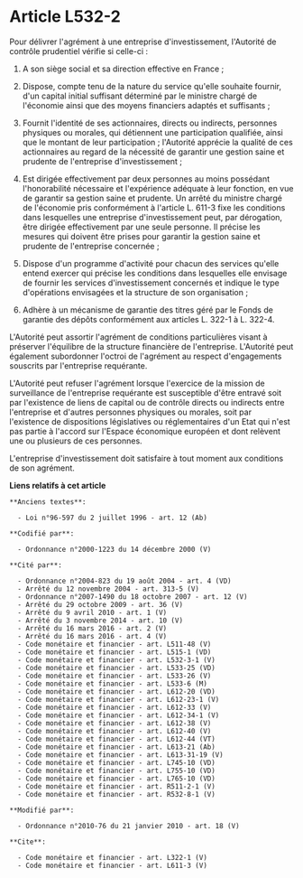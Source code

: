 # Article L532-2

Pour délivrer l'agrément à une entreprise d'investissement, l'Autorité de contrôle prudentiel vérifie si celle-ci : 

1. A son siège social et sa direction effective en France ; 

2. Dispose, compte tenu de la nature du service qu'elle souhaite fournir, d'un capital initial suffisant déterminé par le
ministre chargé de l'économie ainsi que des moyens financiers adaptés et suffisants ; 

3. Fournit l'identité de ses actionnaires, directs ou indirects, personnes physiques ou morales, qui détiennent une
participation qualifiée, ainsi que le montant de leur participation ; l'Autorité apprécie la qualité de ces actionnaires au
regard de la nécessité de garantir une gestion saine et prudente de l'entreprise d'investissement ; 

4. Est dirigée effectivement par deux personnes au moins possédant l'honorabilité nécessaire et l'expérience adéquate à leur
fonction, en vue de garantir sa gestion saine et prudente. Un arrêté du ministre chargé de l'économie pris conformément à
l'article L. 611-3 fixe les conditions dans lesquelles une entreprise d'investissement peut, par dérogation, être dirigée
effectivement par une seule personne. Il précise les mesures qui doivent être prises pour garantir la gestion saine et
prudente de l'entreprise concernée ; 

5. Dispose d'un programme d'activité pour chacun des services qu'elle entend exercer qui précise les conditions dans
lesquelles elle envisage de fournir les services d'investissement concernés et indique le type d'opérations envisagées et la
structure de son organisation ; 

6. Adhère à un mécanisme de garantie des titres géré par le Fonds de garantie des dépôts conformément aux articles L. 322-1 à
L. 322-4. 

L'Autorité peut assortir l'agrément de conditions particulières visant à préserver l'équilibre de la structure financière de
l'entreprise. L'Autorité peut également subordonner l'octroi de l'agrément au respect d'engagements souscrits par
l'entreprise requérante. 

L'Autorité peut refuser l'agrément lorsque l'exercice de la mission de surveillance de l'entreprise requérante est
susceptible d'être entravé soit par l'existence de liens de capital ou de contrôle directs ou indirects entre l'entreprise et
d'autres personnes physiques ou morales, soit par l'existence de dispositions législatives ou réglementaires d'un Etat qui
n'est pas partie à l'accord sur l'Espace économique européen et dont relèvent une ou plusieurs de ces personnes. 

L'entreprise d'investissement doit satisfaire à tout moment aux conditions de son agrément.

**Liens relatifs à cet article**

	**Anciens textes**:

	  - Loi n°96-597 du 2 juillet 1996 - art. 12 (Ab)

	**Codifié par**:

	  - Ordonnance n°2000-1223 du 14 décembre 2000 (V)

	**Cité par**:

	  - Ordonnance n°2004-823 du 19 août 2004 - art. 4 (VD)
	  - Arrêté du 12 novembre 2004 - art. 313-5 (V)
	  - Ordonnance n°2007-1490 du 18 octobre 2007 - art. 12 (V)
	  - Arrêté du 29 octobre 2009 - art. 36 (V)
	  - Arrêté du 9 avril 2010 - art. 1 (V)
	  - Arrêté du 3 novembre 2014 - art. 10 (V)
	  - Arrêté du 16 mars 2016 - art. 2 (V)
	  - Arrêté du 16 mars 2016 - art. 4 (V)
	  - Code monétaire et financier - art. L511-48 (V)
	  - Code monétaire et financier - art. L515-1 (VD)
	  - Code monétaire et financier - art. L532-3-1 (V)
	  - Code monétaire et financier - art. L533-25 (VD)
	  - Code monétaire et financier - art. L533-26 (V)
	  - Code monétaire et financier - art. L533-6 (M)
	  - Code monétaire et financier - art. L612-20 (VD)
	  - Code monétaire et financier - art. L612-23-1 (V)
	  - Code monétaire et financier - art. L612-33 (V)
	  - Code monétaire et financier - art. L612-34-1 (V)
	  - Code monétaire et financier - art. L612-38 (V)
	  - Code monétaire et financier - art. L612-40 (V)
	  - Code monétaire et financier - art. L612-44 (VT)
	  - Code monétaire et financier - art. L613-21 (Ab)
	  - Code monétaire et financier - art. L613-31-19 (V)
	  - Code monétaire et financier - art. L745-10 (VD)
	  - Code monétaire et financier - art. L755-10 (VD)
	  - Code monétaire et financier - art. L765-10 (VD)
	  - Code monétaire et financier - art. R511-2-1 (V)
	  - Code monétaire et financier - art. R532-8-1 (V)

	**Modifié par**:

	  - Ordonnance n°2010-76 du 21 janvier 2010 - art. 18 (V)

	**Cite**:

	  - Code monétaire et financier - art. L322-1 (V)
	  - Code monétaire et financier - art. L611-3 (V)
